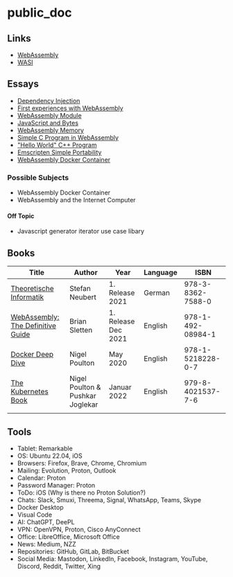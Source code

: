 # public_doc

## Links
* [WebAssembly](./links/webassembly.md)
* [WASI](./links/wasi.md)

## Essays
* [Dependency Injection](./essays/dependency_injection.md)
* [First experiences with WebAssembly](./essays/1_first_experiences_with_webassembly/README.md)
* [WebAssembly Module](./essays/2_webassembly_modules_import_export/README.md)
* [JavaScript and Bytes](./essays/3_javascript_and_bytes/README.md)
* [WebAssembly Memory](./essays/4_webassembly_memory/README.md)
* [Simple C Program in WebAssembly](./essays/5_simple_c_programm_in_webassembly/README.md)
* ["Hello World" C++ Program](./essays/6_hello_world_cpp_programm/README.md)
* [Emscripten Simple Portability](./essays/7_emscripten_simple_portability/README.md)
* [WebAssembly Docker Container](./essays/8_webassembly_docker_container/README.md)

### Possible Subjects
* WebAssembly Docker Container
* WebAssembly and the Internet Computer

#### Off Topic
* Javascript generator iterator use case libary

## Books
| Title                             | Author         | Year                | Language | ISBN              |
|-----------------------------------|----------------|---------------------|----------|-------------------|
| [Theoretische Informatik](./books/theoretische_informatik.md)           | Stefan Neubert | 1. Release 2021     | German   | 978-3-8362-7588-0 |
| [WebAssembly: The Definitive Guide](./books/web_assembly_the_definitive_guide.md) | Brian Sletten  | 1. Release Dec 2021 | English  | 978-1-492-08984-1 |
| [Docker Deep Dive](./books/docker_deep_dive.md) | Nigel Poulton  | May 2020 | English  | 978-1-5218228-0-7 |
| [The Kubernetes Book](./books/the_kubernetes_book.md) | Nigel Poulton & Pushkar Joglekar  | Januar 2022 | English  | 979-8-4021537-7-6 |
|                                   |                |                     |          |                   |

## Tools
* Tablet: Remarkable
* OS: Ubuntu 22.04, iOS
* Browsers: Firefox, Brave, Chrome, Chromium
* Mailing: Evolution, Proton, Outlook
* Calendar: Proton
* Password Manager: Proton
* ToDo: iOS (Why is there no Proton Solution?)
* Chats: Slack, Smuxi, Threema, Signal, WhatsApp, Teams, Skype
* Docker Desktop
* Visual Code
* AI: ChatGPT, DeePL
* VPN: OpenVPN, Proton, Cisco AnyConnect
* Office: LibreOffice, Microsoft Office
* News: Medium, NZZ
* Repositories: GitHub, GitLab, BitBucket
* Social Media: Mastodon, LinkedIn, Facebook, Instagram, YouTube, Discord, Reddit, Twitter, Xing